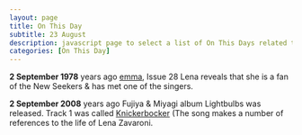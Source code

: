 ```yaml
---
layout: page
title: On This Day
subtitle: 23 August
description: javascript page to select a list of On This Days related to Lena Zavaroni.
categories: [On This Day]
---
```


**2 September 1978**
<span id="age1"></span> years ago [emma](/comics/emma/1978/09/02/emma.html), Issue 28 Lena reveals that she is a fan of the New Seekers & has met one of the singers.

**2 September 2008**
<span id="age2"></span> years ago Fujiya & Miyagi album Lightbulbs was released. Track 1 was called [Knickerbocker](/discography/tribute%20songs/2008/09/02/fujiya-and-miyagi-knickerbocker.html) (The song makes a number of references to the life of Lena Zavaroni.

<!-- Script for calculating number of years ago -->
<script>
var dob = '19780902';
var year = Number(dob.substr(0, 4));
var month = Number(dob.substr(4, 2)) - 1;
var day = Number(dob.substr(6, 2));
var today = new Date();
var age1 = today.getFullYear() - year;
if (today.getMonth() < month || (today.getMonth() == month && today.getDate() < day)) {
age1--;
}
document.getElementById("age1").innerHTML=age1;

var dob = '20080902';
var year = Number(dob.substr(0, 4));
var month = Number(dob.substr(4, 2)) - 1;
var day = Number(dob.substr(6, 2));
var today = new Date();
var age2 = today.getFullYear() - year;
if (today.getMonth() < month || (today.getMonth() == month && today.getDate() < day)) {
age2--;
}
document.getElementById("age2").innerHTML=age2;
</script>
